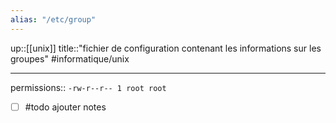 ```yaml
---
alias: "/etc/group"
---
```

up::[[unix]]
title::"fichier de configuration contenant les informations sur les groupes"
#informatique/unix

----

permissions:: `-rw-r--r-- 1 root root`

 - [ ] #todo ajouter notes
